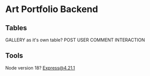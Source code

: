 # Art Portfolio Backend

## Tables

 GALLERY as it's own table?
 POST
 USER
 COMMENT
 INTERACTION

## Tools

Node version 18?
Express@4.21.1
